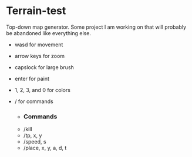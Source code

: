 # Terrain-test
Top-down map generator. 
Some project I am working 
on that will probably be 
abandoned like everything else. 
- wasd for movement
- arrow keys for zoom
- capslock for large brush
- enter for paint
- 1, 2, 3, and 0 for colors
- / for commands

  - ### Commands
  - /kill
  - /tp, x, y
  - /speed, s
  - /place, x, y, a, d, t
